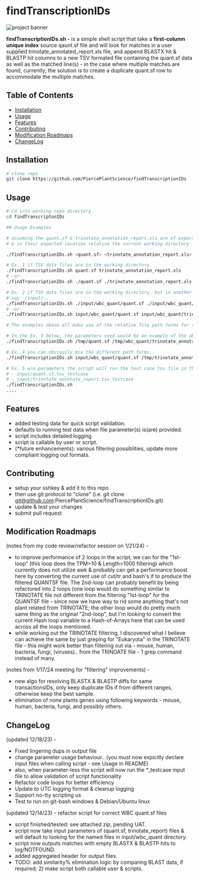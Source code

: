 # findTranscriptionIDs

![project banner](img/BANNER_findTranscriptionID_800x200.png)

<!-- [![License](https://img.shields.io/badge/license-MIT-blue.svg)](LICENSE)
[![GitHub Stars](https://img.shields.io/github/stars/your-username/your-repo.svg)](https://github.com/your-username/your-repo/stargazers)
[![GitHub Forks](https://img.shields.io/github/forks/your-username/your-repo.svg)](https://github.com/your-username/your-repo/network/members)
[![GitHub Issues](https://img.shields.io/github/issues/your-username/your-repo.svg)](https://github.com/your-username/your-repo/issues)
[![GitHub Pull Requests](https://img.shields.io/github/issues-pr/your-username/your-repo.svg)](https://github.com/your-username/your-repo/pulls) -->

<b>findTranscriptionIDs.sh -</b> is a simple shell script that take a <b>first-column unique index</b> source qaunt.sf file and will look for matches in a user supplied trinotate_annotated_report.xls file, and append BLASTX hit & BLASTP hit columns to a new TSV formated file containing the quant.sf data as well as the matched line(s) - in the case where multiple matches are found, currently, the solution is to create a duplicate quant.sf row to accommodate the multiple matches.

## Table of Contents

- [Installation](#installation)
- [Usage](#usage)
- [Features](#features)
- [Contributing](#contributing)
- [Modification Roadmaps](#modificationroadmaps)
- [ChangeLog](#changelog)

## Installation

```bash
# clone repo
git clone https://github.com/PiercePlantScience/findTranscriptionIDs
```

## Usage

```bash
# Cd into working repo directory
cd findTranscriptonIDs

## Usage Examples

# assuming the qaunt.sf & trinotate_annotation_report.xls are of expected file types, formats,
# & in their expected location relative the current working directory

./findTranscriptionIDs.sh <quant.sf> <trinotate_annotation_report.xls>

# Ex. 1 if TSV data files are in the working directory
./findTranscriptionIDs.sh quant.sf trinotate_annotation_report.xls
# -or-
./findTranscriptionIDs.sh ./quant.sf ./trinotate_annotation_report.xls

# Ex. 2 if TSV data files are in the working directory, but in another subfolder(s)
# say ./input/..
./findTranscriptionIDs.sh ./input/wbc_quant/quant.sf ./input/wbc_quant/trinotate_annotation_report.xls
# -or-
./findTranscriptionIDs.sh input/wbc_quant/quant.sf input/wbc_quant/trinotate_annotation_report.xls

# The examples above all make use of the relative file path forms for the parametersx

# In the Ex. 3 below, the parameters used would be an example of the absolute path forms (and one can usually distinquish absulute from relative paths by the starting character, as absolute will always start with the '/' character)
./findTranscriptionIDs.sh /tmp/quant.sf /tmp/wbc_quant/trinotate_annotation_report.xls

# Ex. 4 you can obviously mix the different path forms..
./findTranscriptionIDs.sh input/wbc_quant/quant.sf /tmp/trinotate_annotation_report.xls

# Ex. 5 w/o parameters the script will run the test case tsv file in the input/ directory:
# - input/quant.sf.tsv_testcase
# - input/trinotate_annotate_report.tsv_testcase
./findTranscriptionIDs.sh
....
```

## Features

- added testing data for quick script validation.
- defaults to running test data when file parameter(s) is(are) provided.
- script includes detailed logging
- script is callable by user or script.
- (*future enhancements): various filtering possiblities, update more compliant logging out formats.

## Contributing

- setup your sshkey & add it to this repo
- then use git protocol to "clone" (i.e. git clone <git@github.com>:PiercePlantScience/findTranscriptionIDs.git)
- update & test your changes
- submit pull request

## Modification Roadmaps
(notes from my code review/refactor session on 1/21/24) - 

- to improve performance of 2 loops in the script, we can for the "1st-loop" (this loop does the TPM>10 & Length>1000 filtering) which currently does not utilize awk & probably can get a performance boost here by converting the current use of cut/tr and bash's if to produce the filtered QUANTSF file.  The 2nd-loop can probably benefit by being refactored into 2 loops (one loop would do something similar to TRINOTATE file not different from the filtering "1st-loop" for the QUANTSF file - since now we have way to rid some anything that's not plant related from TRINOTATE; the other loop would do pretty much same thing as the original "2nd-loop", but I'm looking to convert the current Hash loop variable to a Hash-of-Arrays here that can be used across all the loops mentioned.
- while working out the TRINOTATE filtering, I discovered what I believe can achieve the same by just greping for "Eukaryota" in the TRINOTATE file - this might work better than filtering out via - mouse, human, bacteria, fungi, (viruses).. from the TRINOATE file - 1 grep command instead of many.


(notes from 1/17/24 meeting for "filtering" improvements) - 

- new algo for resolving BLASTX & BLASTP diffs for same transactionsIDs, only keep duplicate IDs if from different ranges, otherwise keep the best sample.
- elimination of none plants genes using following keywords - mouse, human, bacteria, fungi, and possibly others.


## ChangeLog

(updated 12/18/23) -

- Fixed lingering dups in output file
- change parameter usage behaviour.. (you must now expicitly declare input files when calling script - see Usage in README)
- also, when parameter-less the script will now run the *_testcase input file to allow validation of script functionality
- Refactor code loops for better efficiency
- Update to UTC logging format & cleanup logging
- Support no-tty scripting us
- Test to run on git-bash windows & Debian/Ubuntu linux

(updated 12/14/23) - refactor script for correct WBC quant.sf files

- script finished/tested: see attached zip, pending UAT.
- script now take input parameters of (quant.sf, trinotate_report) files & will default to looking for the named files in input/wbc_quant directory.
- script now outputs matches with empty BLASTX & BLASTP hits to log/NOTFOUND.
- added aggregated header for output files.
- TODO: add similarity% elimination logic by comparing BLAST data, if required; 2) make script both callable user & scripts.

